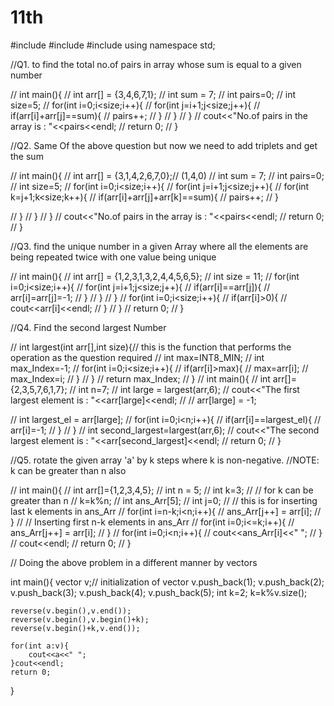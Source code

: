 # 11th
#include<iostream>
#include<algorithm>
#include<vector>
using namespace std;

//Q1. to find the total no.of pairs in array whose sum is equal to a given number

// int main(){
//     int arr[] = {3,4,6,7,1};
//     int sum = 7;
//     int pairs=0;
//     int size=5;
//     for(int i=0;i<size;i++){
//         for(int j=i+1;j<size;j++){
//             if(arr[i]+arr[j]==sum){
//                 pairs++;
//             }
//         }
//     }
//     cout<<"No.of pairs in the array is : "<<pairs<<endl;
//     return 0;
// }


//Q2. Same Of the above question but now we need to add triplets and get the sum

// int main(){
//     int arr[] = {3,1,4,2,6,7,0};// (1,4,0)
//     int sum = 7;
//     int pairs=0;
//     int size=5;
//     for(int i=0;i<size;i++){
//         for(int j=i+1;j<size;j++){
//             for(int k=j+1;k<size;k++){
//                 if(arr[i]+arr[j]+arr[k]==sum){
//                 pairs++;
//             }
            
//             }
//         }
//     }
//     cout<<"No.of pairs in the array is : "<<pairs<<endl;
//     return 0;
// }


//Q3. find the unique number in a given Array where all the elements are being repeated twice with one value being unique

// int main(){
//     int arr[] = {1,2,3,1,3,2,4,4,5,6,5};
//     int size = 11;
//     for(int i=0;i<size;i++){
//         for(int j=i+1;j<size;j++){
//             if(arr[i]==arr[j]){
//                 arr[i]=arr[j]=-1;
//             }
//         }
//     }
//     for(int i=0;i<size;i++){
//         if(arr[i]>0){
//             cout<<arr[i]<<endl;
//         }
//     }
//     return 0;
// }


//Q4. Find the second largest Number

// int largest(int arr[],int size){// this is the function that performs the operation as the question required
//     int max=INT8_MIN;
//     int max_Index=-1;
//     for(int i=0;i<size;i++){
//         if(arr[i]>max){
//             max=arr[i];
//             max_Index=i;
//         }
//     }
//     return max_Index;
// }
// int main(){
//     int arr[]={2,3,5,7,6,1,7};
//     int n=7;
//     int large = largest(arr,6);
//     cout<<"The first largest element is : "<<arr[large]<<endl;
//     // arr[large] = -1;

//     int largest_el = arr[large];
//     for(int i=0;i<n;i++){
//         if(arr[i]==largest_el){
//             arr[i]=-1;
//         }
//     }
//     int second_largest=largest(arr,6);
//     cout<<"The second largest element is : "<<arr[second_largest]<<endl;
//     return 0;
// }

//Q5. rotate the given array 'a' by k steps where k is non-negative.
//NOTE: k can be greater than n also


// int main(){
//     int arr[]={1,2,3,4,5};
//     int n = 5;
//     int k=3;
//     // for k can be greater than n
//     k=k%n;
//     int ans_Arr[5];
//     int j=0;
//     // this is for inserting last k elements in ans_Arr
//     for(int i=n-k;i<n;i++){
//         ans_Arr[j++] = arr[i];
//     }
//     // Inserting first n-k elements in ans_Arr
//     for(int i=0;i<=k;i++){
//         ans_Arr[j++] = arr[i];
//     }
//     for(int i=0;i<n;i++){
//         cout<<ans_Arr[i]<<" ";
//     }
//     cout<<endl;
//     return 0;
// }

// Doing the above problem in a different manner by vectors 

int main(){
    vector<int> v;// initialization of vector
    v.push_back(1);
    v.push_back(2);
    v.push_back(3);
    v.push_back(4);
    v.push_back(5);
    int k=2;
    k=k%v.size();

    reverse(v.begin(),v.end());
    reverse(v.begin(),v.begin()+k);
    reverse(v.begin()+k,v.end());

    for(int a:v){
        cout<<a<<" ";
    }cout<<endl;
    return 0;
}




